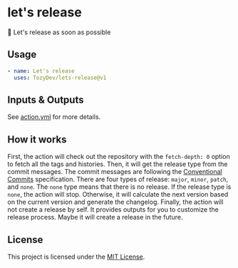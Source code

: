 # let's release

🚀 Let's release as soon as possible

## Usage

```yaml
- name: Let's release
  uses: TozyDev/lets-release@v1
```

## Inputs & Outputs

See [action.yml](action.yml) for more details.

## How it works

First, the action will check out the repository with the `fetch-depth: 0` option to fetch all the tags and histories.
Then, it will get the release type from the commit messages.
The commit messages are following the [Conventional Commits](https://www.conventionalcommits.org/en/v1.0.0/)
specification.
There are four types of release: `major`, `minor`, `patch`, and `none`.
The `none` type means that there is no release.
If the release type is `none`, the action will stop.
Otherwise, it will calculate the next version based on the current version and generate the changelog.
Finally, the action will not create a release by self.
It provides outputs for you to customize the release process.
Maybe it will create a release in the future.

## License

This project is licensed under the [MIT License](LICENSE).
